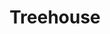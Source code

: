 ---
pid: RS178
title: Treehouse
location_transcription: 
zipcode: '37205'
outside_phl: 'Nashville TN '
neighborhood: 
age: '21'
age_range: 20-29
instagram: 
image_file_name: RS_178.jpg
proposal_transcription: |-
  Museum about:
  - Local Trees & Plants
  - Conservation efforts
topic: Environment
topic_summary: '0'
type: Tree,Museum
keywords_other: tree, museum, environment, conservation, nature
credit: Emilie Shepherd
image_labels: 
twitter: 
facebook: 
permalink: "/monuments/rs178/"
layout: item-page
---